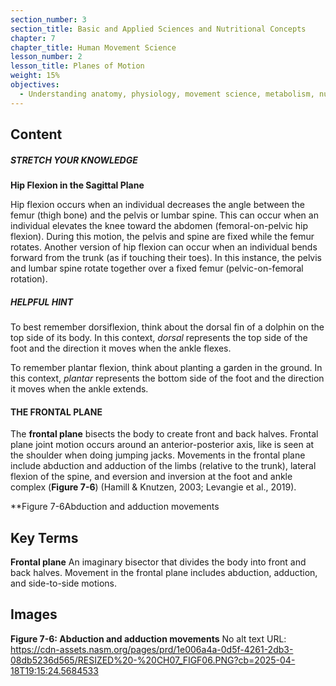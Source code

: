 ```yaml
---
section_number: 3
section_title: Basic and Applied Sciences and Nutritional Concepts
chapter: 7
chapter_title: Human Movement Science
lesson_number: 2
lesson_title: Planes of Motion
weight: 15%
objectives:
  - Understanding anatomy, physiology, movement science, metabolism, nutrition, and supplementation.
---
```


## Content
##### STRETCH YOUR KNOWLEDGE

**Hip Flexion in the Sagittal Plane**

Hip flexion occurs when an individual decreases the angle between the femur (thigh bone) and the pelvis or lumbar spine. This can occur when an individual elevates the knee toward the abdomen (femoral-on-pelvic hip flexion). During this motion, the pelvis and spine are fixed while the femur rotates. Another version of hip flexion can occur when an individual bends forward from the trunk (as if touching their toes). In this instance, the pelvis and lumbar spine rotate together over a fixed femur (pelvic-on-femoral rotation).

##### HELPFUL HINT

To best remember dorsiflexion, think about the dorsal fin of a dolphin on the top side of its body. In this context, *dorsal* represents the top side of the foot and the direction it moves when the ankle flexes.

To remember plantar flexion, think about planting a garden in the ground. In this context, *plantar* represents the bottom side of the foot and the direction it moves when the ankle extends.

#### THE FRONTAL PLANE

The **frontal plane** bisects the body to create front and back halves. Frontal plane joint motion occurs around an anterior-posterior axis, like is seen at the shoulder when doing jumping jacks. Movements in the frontal plane include abduction and adduction of the limbs (relative to the trunk), lateral flexion of the spine, and eversion and inversion at the foot and ankle complex (**Figure 7-6**) (Hamill & Knutzen, 2003; Levangie et al., 2019). 

**Figure 7-6Abduction and adduction movements

## Key Terms

**Frontal plane**
An imaginary bisector that divides the body into front and back halves. Movement in the frontal plane includes abduction, adduction, and side-to-side motions.

## Images

**Figure 7-6: Abduction and adduction movements**
No alt text
URL: https://cdn-assets.nasm.org/pages/prd/1e006a4a-0d5f-4261-2db3-08db5236d565/RESIZED%20-%20CH07_FIGF06.PNG?cb=2025-04-18T19:15:24.5684533